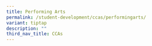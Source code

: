 ```yaml
---
title: Performing Arts
permalink: /student-development/ccas/performingarts/
variant: tiptap
description: ""
third_nav_title: CCAs
---
```

